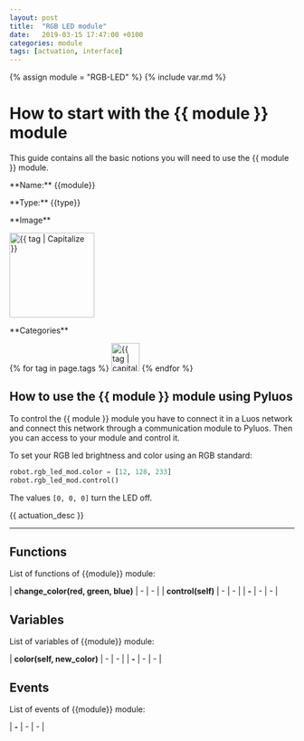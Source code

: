 ```yaml
---
layout: post
title:  "RGB LED module"
date:   2019-03-15 17:47:00 +0100
categories: module
tags: [actuation, interface]
---
```


{% assign module = "RGB-LED" %}
{% include var.md %}

# How to start with the {{ module }} module

This guide contains all the basic notions you will need to use the {{ module }} module.

<div class="sheet" markdown="1">
<p class="sheet-title" markdown="1">**Name:** {{module}}</p>
<p class="sheet-title" markdown="1">**Type:** {{type}}</p>
<p class="sheet-title" markdown="1">**Image**</p>
<p class="indent" markdown="1"><img height="150" src="/assets/img/{{ module | downcase }}-module.png" alt="{{ tag | Capitalize }}"></p>
<p class="sheet-title" markdown="1">**Categories**</p>
<p class="indent" markdown="1">
{% for tag in page.tags %}
  <a href="{{ "/" | absolute_url }}tags.html"><img height="50" src="/assets/img/sticker-{{ tag }}.png" alt="{{ tag | capitalize }}"></a>
{% endfor %}
</p>
</div>

## How to use the {{ module }} module using Pyluos

To control the {{ module }} module you have to connect it in a Luos network and connect this network through a communication module to Pyluos. Then you can access to your module and control it.

To set your RGB led brightness and color using an RGB standard:

```python
robot.rgb_led_mod.color = [12, 128, 233]
robot.rgb_led_mod.control()
```
 
The values `[0, 0, 0]` turn the LED off.

{{ actuation_desc }}

----

## Functions
List of functions of {{module}} module:

| **change_color(red, green, blue)** | - | - | 
| **control(self)** | - | - | 
| **-** | - | - | 

## Variables
List of variables of {{module}} module:

| **color(self, new_color)** | - | - | 
| **-** | - | - | 

## Events
List of events of {{module}} module:
 
| **-** | - | - | 
